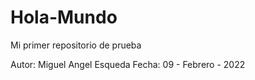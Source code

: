 # Hola-Mundo
Mi primer repositorio de prueba

Autor: Miguel Angel Esqueda
Fecha: 09 - Febrero - 2022

